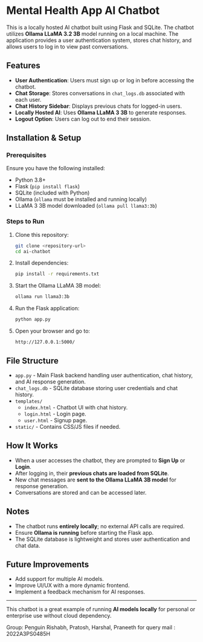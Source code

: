 # Mental Health App AI Chatbot

This is a locally hosted AI chatbot built using Flask and SQLite. The chatbot utilizes **Ollama LLaMA 3.2 3B** model running on a local machine. The application provides a user authentication system, stores chat history, and allows users to log in to view past conversations.

## Features
- **User Authentication**: Users must sign up or log in before accessing the chatbot.
- **Chat Storage**: Stores conversations in `chat_logs.db` associated with each user.
- **Chat History Sidebar**: Displays previous chats for logged-in users.
- **Locally Hosted AI**: Uses **Ollama LLaMA 3 3B** to generate responses.
- **Logout Option**: Users can log out to end their session.

## Installation & Setup

### Prerequisites
Ensure you have the following installed:
- Python 3.8+
- Flask (`pip install flask`)
- SQLite (included with Python)
- Ollama (`ollama` must be installed and running locally)
- LLaMA 3 3B model downloaded (`ollama pull llama3:3b`)

### Steps to Run
1. Clone this repository:
   ```bash
   git clone <repository-url>
   cd ai-chatbot
   ```
2. Install dependencies:
   ```bash
   pip install -r requirements.txt
   ```
3. Start the Ollama LLaMA 3B model:
   ```bash
   ollama run llama3:3b
   ```
4. Run the Flask application:
   ```bash
   python app.py
   ```
5. Open your browser and go to:
   ```
   http://127.0.0.1:5000/
   ```

## File Structure
- `app.py` - Main Flask backend handling user authentication, chat history, and AI response generation.
- `chat_logs.db` - SQLite database storing user credentials and chat history.
- `templates/`
  - `index.html` - Chatbot UI with chat history.
  - `login.html` - Login page.
  - `user.html` - Signup page.
- `static/` - Contains CSS/JS files if needed.

## How It Works
- When a user accesses the chatbot, they are prompted to **Sign Up** or **Login**.
- After logging in, their **previous chats are loaded from SQLite**.
- New chat messages are **sent to the Ollama LLaMA 3B model** for response generation.
- Conversations are stored and can be accessed later.

## Notes
- The chatbot runs **entirely locally**; no external API calls are required.
- Ensure **Ollama is running** before starting the Flask app.
- The SQLite database is lightweight and stores user authentication and chat data.

## Future Improvements
- Add support for multiple AI models.
- Improve UI/UX with a more dynamic frontend.
- Implement a feedback mechanism for AI responses.

---
This chatbot is a great example of running **AI models locally** for personal or enterprise use without cloud dependency.


Group: Penguin
Rishabh, Pratosh, Harshal, Praneeth
for query mail : 2022A3PS0485H
